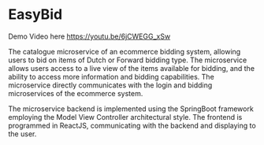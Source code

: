 # EasyBid

Demo Video here https://youtu.be/6jCWEGG_xSw

The catalogue microservice of an ecommerce bidding system, allowing users to bid on items of Dutch or Forward bidding type.
The microservice allows users access to a live view of the items available for bidding, and the ability to access more information and bidding capabilities.
The microservice directly communicates with the login and bidding microservices of the ecommerce system.

The microservice backend is implemented using the SpringBoot framework employing the Model View Controller architectural style. The frontend is programmed in ReactJS, communicating with the backend and displaying to the user.
